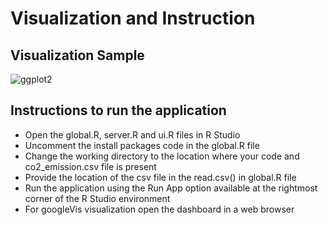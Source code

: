 # Visualization and Instruction
## Visualization Sample 

![ggplot2](http://d.pr/i/O5pA.png)
## Instructions to run the application

- Open the global.R, server.R and ui.R files in R Studio
- Uncomment the install packages code in the global.R file
- Change the working directory to the location where your code and co2_emission.csv file is present
- Provide the location of the csv file in the read.csv() in global.R file
- Run the application using the Run App option available at the rightmost corner of the R Studio environment
- For googleVis visualization open the dashboard in a web browser


